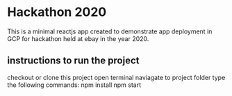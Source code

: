 # Hackathon 2020
This is a minimal reactjs app created to demonstrate app deployment in GCP for hackathon held at ebay in the year 2020.

## instructions to run the project
checkout or clone this project 
open terminal
naviagate to project folder 
type the following commands:
npm install
npm start


